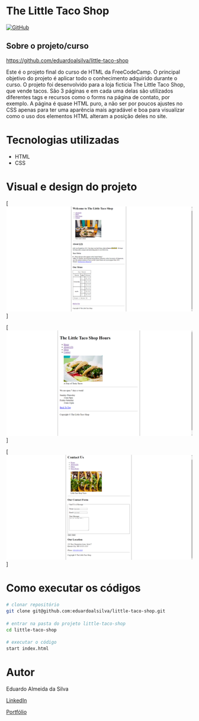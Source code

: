 # The Little Taco Shop

[![GitHub](https://img.shields.io/github/license/eduardoalsilva/7DaysOfCode-GitHub--Filmes-Populares)](https://github.com/eduardoalsilva/little-taco-shop/blob/main/LICENSE)

## Sobre o projeto/curso

https://github.com/eduardoalsilva/little-taco-shop

Este é o projeto final do curso de HTML da FreeCodeCamp. O principal objetivo do projeto é aplicar todo o conhecimento adquirido durante o curso. 
O projeto foi desenvolvido para a loja fictícia The Little Taco Shop, que vende tacos. São 3 páginas e em cada uma delas são utilizados diferentes tags e recursos como o forms na página de contato, por exemplo. A página é quase HTML puro, a não ser por poucos ajustes no CSS apenas para ter uma aparência mais agradável e boa para visualizar como o uso dos elementos HTML alteram a posição deles no site.


# Tecnologias utilizadas

- HTML
- CSS


# Visual e design do projeto

[![Home](examples/home-example.png)]

[![Hours](examples/hours-example.png)]

[![Contact](examples/contact-example.png)]


# Como executar os códigos

```bash
# clonar repositório
git clone git@github.com:eduardoalsilva/little-taco-shop.git

# entrar na pasta do projeto little-taco-shop
cd little-taco-shop

# executar o código
start index.html
```

# Autor

Eduardo Almeida da Silva

[LinkedIn](https://www.linkedin.com/in/eduardo-almeida-da-silva-dev/)

[Portfólio](https://eduardoalsilva.github.io/)
